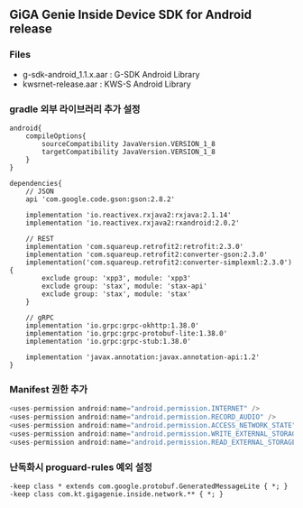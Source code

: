 ## GiGA Genie Inside Device SDK for Android release

### Files
* g-sdk-android_1.1.x.aar : G-SDK Android Library
* kwsrnet-release.aar : KWS-S Android Library

### gradle 외부 라이브러리 추가 설정
```
android{
    compileOptions{
        sourceCompatibility JavaVersion.VERSION_1_8
        targetCompatibility JavaVersion.VERSION_1_8
    }
}

dependencies{
    // JSON
    api 'com.google.code.gson:gson:2.8.2'
    
    implementation 'io.reactivex.rxjava2:rxjava:2.1.14'
    implementation 'io.reactivex.rxjava2:rxandroid:2.0.2'
    
    // REST
    implementation 'com.squareup.retrofit2:retrofit:2.3.0'
    implementation 'com.squareup.retrofit2:converter-gson:2.3.0'
    implementation('com.squareup.retrofit2:converter-simplexml:2.3.0') {
        exclude group: 'xpp3', module: 'xpp3'
        exclude group: 'stax', module: 'stax-api'
        exclude group: 'stax', module: 'stax'
    }
    
    // gRPC
    implementation 'io.grpc:grpc-okhttp:1.38.0'
    implementation 'io.grpc:grpc-protobuf-lite:1.38.0'
    implementation 'io.grpc:grpc-stub:1.38.0'

    implementation 'javax.annotation:javax.annotation-api:1.2'
}
```

### Manifest 권한 추가
```java
<uses-permission android:name="android.permission.INTERNET" />
<uses-permission android:name="android.permission.RECORD_AUDIO" />
<uses-permission android:name="android.permission.ACCESS_NETWORK_STATE" />
<uses-permission android:name="android.permission.WRITE_EXTERNAL_STORAGE" />
<uses-permission android:name="android.permission.READ_EXTERNAL_STORAGE" />
```

### 난독화시 proguard-rules 예외 설정
```
-keep class * extends com.google.protobuf.GeneratedMessageLite { *; }
-keep class com.kt.gigagenie.inside.network.** { *; }
```
